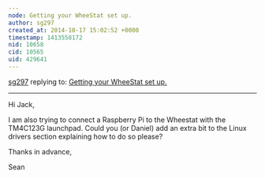 ```yaml
---
node: Getting your WheeStat set up.
author: sg297
created_at: 2014-10-17 15:02:52 +0000
timestamp: 1413558172
nid: 10658
cid: 10565
uid: 429641
---
```




[sg297](../profile/sg297) replying to: [Getting your WheeStat set up.](../notes/JSummers/07-04-2014/getting-your-wheestat-set-up)

----
Hi Jack,

I am also trying to connect a Raspberry Pi to the Wheestat with the TM4C123G launchpad. Could you (or Daniel) add an extra bit to the Linux drivers section explaining how to do so please?

Thanks in advance,

Sean